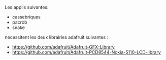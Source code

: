 Les applis suivantes:

- cassebriques
- pacrob 
- snake 

nécessitent les deux librairies adafruit suivantes :
- https://github.com/adafruit/Adafruit-GFX-Library
- https://github.com/adafruit/Adafruit-PCD8544-Nokia-5110-LCD-library


